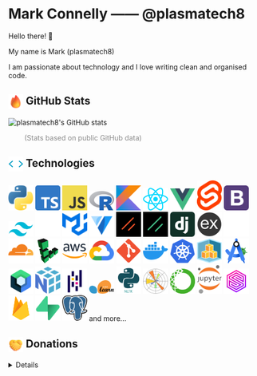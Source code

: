 <!--
**plasmatech8/plasmatech8** is a ✨ _special_ ✨ repository because its `README.md` (this file) appears on your GitHub profile.

Here are some ideas to get you started:

- 🔭 I’m currently working on ...
- 🌱 I’m currently learning ...
- 👯 I’m looking to collaborate on ...
- 🤔 I’m looking for help with ...
- 💬 Ask me about ...
- 📫 How to reach me: ...
- 😄 Pronouns: ...
- ⚡ Fun fact: ...

Note: you can use `<p align="center"></p>` to center-align something.
-->

# Mark Connelly —— @plasmatech8

Hello there! 👋

My name is Mark (plasmatech8)

I am passionate about technology and I love writing clean and organised code.

## <img src="./assets/fire.png" alt="Fire" width="30" align="center"/> GitHub Stats


<picture>
  <source
    media="(prefers-color-scheme: dark)"
    srcset="https://github-readme-stats.vercel.app/api?username=plasmatech8&show=reviews,discussions_started,discussions_answered,prs_merged,prs_merged_percentage&show_icons=true&hide_border=true&hide_title=true&bg_color=00000000&rank_icon=github&theme=dark">
  <source
    media="(prefers-color-scheme: light), (prefers-color-scheme: no-preference)"
    srcset="https://github-readme-stats.vercel.app/api?username=plasmatech8&show=reviews,discussions_started,discussions_answered,prs_merged,prs_merged_percentage&show_icons=true&hide_border=true&hide_title=true&bg_color=00000000&rank_icon=github&theme=default">

  <img alt="plasmatech8's GitHub stats" src="https://github-readme-stats.vercel.app/api?username=plasmatech8&show=reviews,discussions_started,discussions_answered,prs_merged,prs_merged_percentage&show_icons=true&hide_border=true&hide_title=true&bg_color=00000000&rank_icon=github&theme=shadow_red">
</picture>

<span style="opacity:50%;margin-left:2rem">(Stats based on public GitHub data)</span>

## <img src="./assets/code.gif" alt="Code" width="30" align="center"/> Technologies

<p>
<!-- Programming Languages -->
<a href="https://www.python.org/"><img src="./tech_logos/python.png" width="50px" alt="Python"></a>
<a href="https://www.typescriptlang.org/"><img src="./tech_logos/typescript.png" width="50px" alt="TypeScript"></a>
<a href="https://www.javascript.com/"><img src="./tech_logos/javascript.png" width="50px" alt="JavaScript"></a>
<a href="https://www.r-project.org/"><img src="./tech_logos/R_logo.svg" width="50px" alt="R"></a>
<a href="https://kotlinlang.org/"><img src="./tech_logos/kotlin.png" width="50px" alt="Kotlin"></a>
<!-- Web Frameworks and Libraries -->
<a href="https://reactjs.org/"><img src="./tech_logos/react.png" width="50px" alt="React"></a>
<a href="https://vuejs.org/"><img src="./tech_logos/vue.png" width="50px" alt="Vue.js"></a>
<a href="https://kit.svelte.dev/"><img src="./tech_logos/svelte.png" width="50px" alt="SvelteKit"></a>
<a href="https://getbootstrap.com/"><img src="./tech_logos/bootstrap.svg" width="50px" alt="Bootstrap"></a>
<a href="https://tailwindcss.com/"><img src="./tech_logos/tailwind.png" width="50px" alt="Tailwind CSS"></a>
<a href="https://skeleton.dev/"><img src="./tech_logos/skeleton.svg" width="50px" alt="Skeleton"></a>
<a href="https://mui.com/"><img src="./tech_logos/material-ui.svg" width="50px" alt="Material-UI"></a>
<a href="https://vuetifyjs.com/"><img src="./tech_logos/vuetify.svg" width="50px" alt="Vuetify"></a>
<a href="https://shadcn-svelte.com/"><img src="./tech_logos/shadcn-svelte.png" width="50px" alt="shadcn-svelte"></a>
<a href="https://shadcn-vue.com/"><img src="./tech_logos/shadcn-vue.png" width="50px" alt="shadcn-vue"></a>
<a href="https://www.djangoproject.com/"><img src="./tech_logos/django.png" width="50px" alt="Django"></a>
<a href="https://expressjs.com/"><img src="./tech_logos/express.png" width="50px" alt="Express"></a>
<!-- Platforms -->
<a href="https://github.com/"><img src="./tech_logos/github.png" width="50px" alt="GitHub"></a>
<a href="https://cloudflare.com/"><img src="./tech_logos/cloudflare.png" width="50px" alt="Cloudflare"></a>
<a href="https://www.linode.com/"><img src="./tech_logos/linode.png" width="50px" alt="Linode"></a>
<a href="https://aws.amazon.com/"><img src="./tech_logos/aws.png" width="50px" alt="AWS"></a>
<a href="https://cloud.google.com/"><img src="./tech_logos/google_cloud.webp" width="50px" alt="Google Cloud"></a>
<!-- Tools and Platforms -->
<a href="https://git-scm.com/"><img src="./tech_logos/git.png" width="50px" alt="Git"></a>
<a href="https://www.docker.com/"><img src="./tech_logos/docker.png" width="50px" alt="Docker"></a>
<a href="https://kubernetes.io/"><img src="./tech_logos/kubernetes.png" width="50px" alt="Kubernetes"></a>
<a href="https://aws.amazon.com/cdk/"><img src="./tech_logos/aws_cdk.png" width="50px" alt="AWS CDK"></a>
<a href="https://developer.android.com/studio"><img src="./tech_logos/android_studio.png" width="50px" alt="Android Studio"></a>
<a href="https://developer.android.com/jetpack/compose"><img src="./tech_logos/jetpack_compose.png" width="50px" alt="Jetpack Compose"></a>
<!-- Data Science and Machine Learning -->
<a href="https://numpy.org/"><img src="./tech_logos/numpy.svg" width="50px" alt="NumPy"></a>
<a href="https://pandas.pydata.org/"><img src="./tech_logos/pandas.png" width="50px" alt="Pandas"></a>
<a href="https://scikit-learn.org/"><img src="./tech_logos/scikit_learn.png" width="50px" alt="scikit-learn"></a>
<a href="https://www.nltk.org/"><img src="./tech_logos/nltk.png" width="50px" alt="NLTK"></a>
<a href="https://matplotlib.org/"><img src="./tech_logos/matplotlib.png" width="50px" alt="Matplotlib"></a>
<a href="https://www.anaconda.com/"><img src="./tech_logos/anaconda.png" width="50px" alt="Anaconda"></a>
<a href="https://jupyter.org/"><img src="./tech_logos/jupyter.png" width="50px" alt="Jupyter"></a>
<!-- Databases and Backend Services -->
<a href="https://surrealdb.com/"><img src="./tech_logos/surrealdb.png" width="50px" alt="SurrealDB"></a>
<a href="https://firebase.google.com/"><img src="./tech_logos/firebase.webp" width="50px" alt="Firebase"></a>
<a href="https://supabase.com/"><img src="./tech_logos/supabase.png" width="50px" alt="Supabase"></a>
<a href="https://www.postgresql.org/"><img src="./tech_logos/postgres.png" width="50px" alt="Postgres"></a>
and more...
</p>

## <img src="./assets/handshake.png" alt="Fire" width="30" align="center"/> Donations

<details>

* PayPal: [paypal.me/MarkDConnelly](https://paypal.me/MarkDConnelly)
* BTC: bc1q05he6hjlx5gujwe28ur4547ssan4z0f8wwyzmu
* ETH: 0x3c073c0d269cdF0241271Bd9fe8C8F5F646A3865
* ALGO: BP47E3JYVM6ZEXNNXEPISBZGMBKIHV4L5NB57T7NCBYHAQKATZIKYQS6LI

</details>
